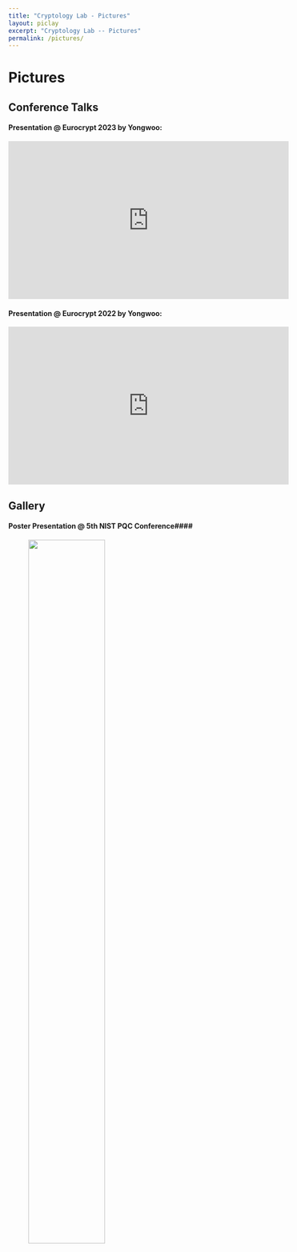 ```yaml
---
title: "Cryptology Lab - Pictures"
layout: piclay
excerpt: "Cryptology Lab -- Pictures"
permalink: /pictures/
---
```


# Pictures
<!-- Jump to: [Conference Talks](#Conference Talks), [Gallery](#Gallery) -->

## Conference Talks

#### Presentation @ Eurocrypt 2023 by Yongwoo:
<iframe width="560" height="315" src="https://www.youtube.com/embed/eV3zcX-Li18?si=1RqOdFgHaNdA3m_4" title="YouTube video player" frameborder="0" allow="accelerometer; autoplay; clipboard-write; encrypted-media; gyroscope; picture-in-picture; web-share" allowfullscreen></iframe>

#### Presentation @ Eurocrypt 2022 by Yongwoo:
<iframe width="560" height="315" src="https://www.youtube.com/embed/WSSQ7x2Fm8E?si=VxakEguIfufh0K8a" title="YouTube video player" frameborder="0" allow="accelerometer; autoplay; clipboard-write; encrypted-media; gyroscope; picture-in-picture; web-share" allowfullscreen></iframe>

## Gallery
#### Poster Presentation @ 5th NIST PQC Conference####
<figure>
<img src="{{ site.url }}{{ site.baseurl }}/images/picpic/nist25_00jpg" width="60%">
</figure>
